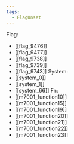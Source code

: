 ```yaml
---
tags:
  - FlagUnset
---
```

Flag:
- [[flag_9476]]
- [[flag_9477]]
- [[flag_9738]]
- [[flag_9739]]
- [[flag_9743]]
System:
- [[system_0]]
- [[system_1]]
- [[system_66]]
Fn:
- [[m7001_function10]]
- [[m7001_function15]]
- [[m7001_function19]]
- [[m7001_function20]]
- [[m7001_function21]]
- [[m7001_function22]]
- [[m7001_function23]]
